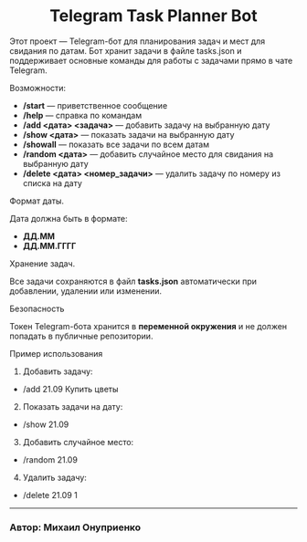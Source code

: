 <h1 style="text-align: center;">Telegram Task Planner Bot</h1>

<p>Этот проект — Telegram-бот для планирования задач и мест для свидания по датам.
Бот хранит задачи в файле tasks.json и поддерживает основные команды для работы с задачами прямо в чате Telegram.</p>

<p>Возможности:</p>
<ul>
    <li><b>/start</b> — приветственное сообщение</li>
    <li><b>/help</b> — справка по командам</li>
    <li><b>/add <дата> <задача></b> — добавить задачу на выбранную дату</li>
    <li><b>/show <дата></b> — показать задачи на выбранную дату</li>
    <li><b>/showall</b> — показать все задачи по всем датам</li>
    <li><b>/random <дата></b> — добавить случайное место для свидания на выбранную дату</li>
    <li><b>/delete <дата> <номер_задачи></b> — удалить задачу по номеру из списка на дату</li>
</ul>
<p>Формат даты.</p>
Дата должна быть в формате:
<ul>
  <li><b>ДД.ММ</b></li>
  <li><b>ДД.ММ.ГГГГ</b></li>
</ul>
<p>Хранение задач.</p>
Все задачи сохраняются в файл <b>tasks.json</b> автоматически при добавлении, удалении или изменении.
<p>Безопасность</p>
Токен Telegram-бота хранится в <b>переменной окружения</b> и не должен попадать в публичные репозитории.
<p>Пример использования</p>
<ol>
  <li>Добавить задачу:</li>
</ol>
<ul>    
<li>/add 21.09 Купить цветы</li>
</ul>
<ol start = "2">
<li>Показать задачи на дату:</li>
</ol>
<ul start = "2">
<li>/show 21.09</li>
</ul>
<ol start = "3">
<li>Добавить случайное место:</li>
</ol>
<ul start = "3">
<li>/random 21.09</li>
</ul>
<ol start = "4">
<li>Удалить задачу:</li>
</ol>
<ul start = "4">
<li>/delete 21.09 1</li>
</ul>

<hr>
<h3>Автор: Михаил Онуприенко</h3>
